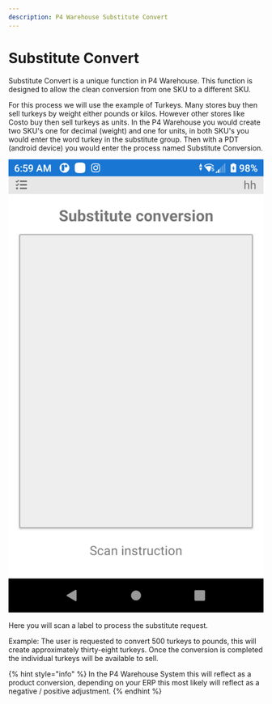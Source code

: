 ```yaml
---
description: P4 Warehouse Substitute Convert
---
```


# Substitute Convert

Substitute Convert is a unique function in P4 Warehouse. This function is designed to allow the clean conversion from one SKU to a different SKU.&#x20;

For this process we will use the example of Turkeys. Many stores buy then sell turkeys by weight either pounds or kilos. However other stores like Costo buy then sell turkeys as units. In the P4 Warehouse you would create two SKU's one for decimal (weight) and one for units, in both SKU's you would enter the word turkey in the substitute group. Then with a PDT (android device) you would enter the process named Substitute Conversion.

![](<../../.gitbook/assets/image (270).png>)

Here you will scan a label to process the substitute request.&#x20;

Example: The user is requested to convert 500 turkeys to pounds, this will create approximately thirty-eight turkeys. Once the conversion is completed the individual turkeys will be available to sell.

{% hint style="info" %}
In the P4 Warehouse System this will reflect as a product conversion, depending on your ERP this most likely will reflect as a negative / positive adjustment.
{% endhint %}
